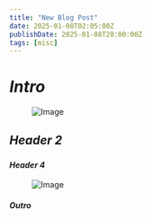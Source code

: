 ```yaml
---
title: "New Blog Post"
date: 2025-01-08T02:05:00Z
publishDate: 2025-01-08T20:00:00Z
tags: [misc]
---
```


<h1
id="header1"><em>Intro</em></h1>
<figure>
<img src="{{ site.baseurl }}/tag/img/img.png" alt="Image" />
</figure>
<p></p>
<p></p>
<h2 id="header2"><em>Header 2</em></h2>
<p></p>
<h3 id="header3><em>Header 3</em></h3>
<p></p>
<figure>
<img src="{{ site.baseurl }}/tag/img/img.png" alt="Image" />
</figure>
<h4 id="header4"><em>Header 4</em></h4>
<p></p>
<figure>
<img src="{{ site.baseurl }}/tag/img/img.png" alt="Image" />
</figure>
<h4 id="final-thoughts"><em>Outro</em></h4>
<p></p>